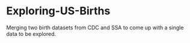 # Exploring-US-Births
Merging two birth datasets from CDC and SSA to come up with a single data to be explored.
